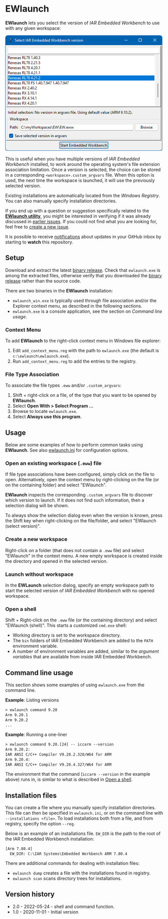 # EWlaunch

__EWlaunch__ lets you select the version of _IAR Embedded Workbench_ to use with any given workspace:

![ewlaunch-demo](ewlaunch.png)

This is useful when you have multiple versions of _IAR Embedded Workbench_ installed, to work around the operating system's file extension association limitation. Once a version is selected, the choice can be stored in a corresponding `<workspace>.custom_argvars` file. When this option is used, the next time the workspace is launched, it will use the previously selected version.

Existing installations are automatically located from the _Windows Registry_. You can also manually specify installation directories.

If you end up with a question or suggestion specifically related to the [__EWlaunch utility__][url-repo-home], you might be interested in verifying if it was already discussed in [earlier issues][url-repo-issue-old]. If you could not find what you are looking for, feel free to [create a new issue][url-repo-issue-new].

It is possible to receive [notifications][url-gh-docs-notify] about updates in your GitHub inbox by starting to __watch__ this repository.

## Setup

Download and extract the latest [binary release][url-repo-latest-zip]. Check that `ewlaunch.exe` is among the extracted files, otherwise verify that you downloaded the [binary release][url-repo-latest-zip] rather than the source code.

There are two binaries in the __EWlaunch__ installation:
* `ewlaunch_win.exe` is typically used through file association and/or the Explorer context menu, as described in the following sections.
* `ewlaunch.exe` is a console application, see the section on _Command line usage_.


### Context Menu
To add __EWlaunch__ to the right-click context menu in Windows file explorer:
1. Edit `add_context_menu.reg` with the path to `ewlaunch.exe` (the default is `c:\ewlaunch\ewlaunch.exe`).
2. Run `add_context_menu.reg` to add the entries to the registry.

### File Type Association
To associate the file types `.eww` and/or `.custom_argvars`:
1. Shift + right-click on a file, of the type that you want to be opened by __EWlaunch__.
2. Select __Open With > Select Program ...__
3. Browse to locate `ewlaunch.exe`.
4. Select __Always use this program__.


## Usage

Below are some examples of how to perform common tasks using __EWlaunch__.
See also [ewlaunch.ini](ewlaunch.ini) for configuration options.

### Open an existing workspace (`.eww`) file

If file type associations have been configured, simply click on the file to open. Alternatively, open the context menu by right-clicking on the file (or on the containing folder) and select "EWlaunch".

__EWlaunch__ inspects the corresponding `.custom_argvars` file to discover which version to launch. If it does not find such information, then a selection dialog will be shown.

To always show the selection dialog even when the version is known, press the Shift key when right-clicking on the file/folder, and select "EWlaunch (select version)".

### Create a new workspace
Right-click on a folder (that does not contain a `.eww` file) and select "EWlaunch" in the context menu. A new empty workspace is created inside the directory and opened in the selected version.

### Launch without workspace
In the __EWLaunch__ selection dialog, specify an empty workspace path to start the selected version of _IAR Embedded Workbench_ with no opened workspace.

### Open a shell

Shift + Right-click on the `.eww` file (or the containing directory) and select "EWlaunch (shell)". This starts a customized `cmd.exe` shell:

* Working directory is set to the workspace directory.
* The `bin` folders of IAR Embedded Workbench are added to the `PATH` environment variable.
* A number of environment variables are added, similar to the _argument variables_ that are available from inside IAR Embedded Workbench.

## Command line usage

This section shows some examples of using `ewlaunch.exe` from the command line.

**Example**: Listing versions
```
> ewlaunch command 9.20
Arm 9.20.1
Arm 9.20.2
...
```

**Example**: Running a one-liner
```
> ewlaunch command 9.20.[24] -- iccarm --version
Arm 9.20.2:
IAR ANSI C/C++ Compiler V9.20.2.320/W64 for ARM
Arm 9.20.4:
IAR ANSI C/C++ Compiler V9.20.4.327/W64 for ARM
```

The environment that the command (`iccarm --version` in the example above) runs in, is similar to what is described in [Open a shell](#Open-a-shell).

## Installation files

You can create a file where you manually specify installation directories. This file can then be specified in `ewlaunch.ini`, or on the command line with `--installations <file>`. To load installations both from a file, and from registry, specify the option `--reg`.

Below is an example of an installations file. `EW_DIR` is the path to the root of the IAR Embedded Workbench installation:

```
[Arm 7.80.4]
  EW_DIR: C:\IAR Systems\Embedded Workbench ARM 7.80.4
```

There are additional commands for dealing with installation files:
* `ewlaunch dump` creates a file with the installations found in registry.
* `ewlaunch scan` scans directory trees for installations.


## Version history

- 2.0 - 2022-05-24 - shell and command function.
- 1.0 - 2020-11-01 - Initial version

<!-- Links -->
[url-repo-home]:         https://github.com/IARSystems/ewlaunch
[url-repo-issue-new]:    https://github.com/IARSystems/ewlaunch/issues/new
[url-repo-issue-old]:    https://github.com/IARSystems/ewlaunch/issues?q=is%3Aissue+is%3Aopen%7Cclosed
[url-repo-latest-zip]:   https://github.com/IARSystems/ewlaunch/releases/latest
[url-gh-docs-notify]:    https://docs.github.com/en/github/managing-subscriptions-and-notifications-on-github/setting-up-notifications/about-notifications
